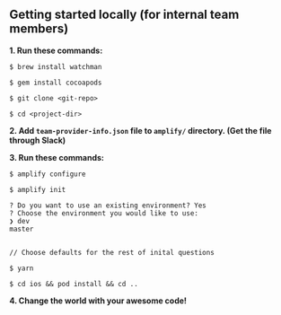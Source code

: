 ## Getting started locally (for internal team members)

**1. Run these commands:**

```
$ brew install watchman
```

```
$ gem install cocoapods
```

```
$ git clone <git-repo>
```

```
$ cd <project-dir>

```

**2. Add `team-provider-info.json` file to `amplify/` directory. (Get the file through Slack)**

**3. Run these commands:**

```
$ amplify configure
```

```
$ amplify init
```

```
? Do you want to use an existing environment? Yes
? Choose the environment you would like to use:
❯ dev
master


// Choose defaults for the rest of inital questions
```

```
$ yarn

```

```
$ cd ios && pod install && cd ..

```

**4. Change the world with your awesome code!**
